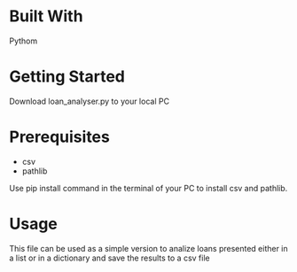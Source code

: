 # Built With

Pythom

# Getting Started

Download loan_analyser.py to your local PC

# Prerequisites

- csv
- pathlib

Use pip install command in the terminal of your PC to install csv and pathlib.

# Usage

This file can be used as a simple version to analize loans presented either in a list or in a dictionary and save the results to a csv file
